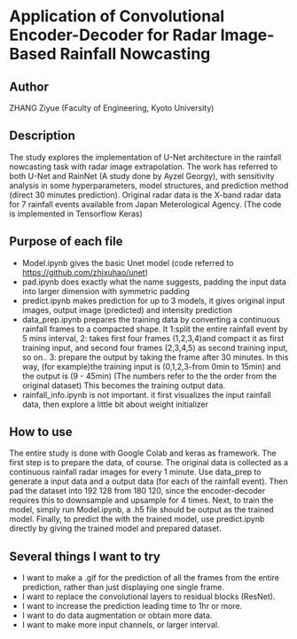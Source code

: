 # Application of Convolutional Encoder-Decoder for Radar Image-Based Rainfall Nowcasting

## Author
ZHANG Ziyue (Faculty of Engineering, Kyoto University)

## Description
The study explores the implementation of U-Net architecture in the rainfall nowcasting task with radar image extrapolation. The work has referred to both U-Net and RainNet (A study done by Ayzel Georgy), with sensitivity analysis in some hyperparameters, model structures, and prediction method (direct 30 minutes prediction). Original radar data is the X-band radar data for 7 rainfall events available from Japan Meterological Agency.
(The code is implemented in Tensorflow Keras)

## Purpose of each file
* Model.ipynb gives the basic Unet model (code referred to https://github.com/zhixuhao/unet)
* pad.ipynb does exactly what the name suggests, padding the input data into larger dimension with symmetric padding
* predict.ipynb makes prediction for up to 3 models, it gives original input images, output image (predicted) and intensity prediction
* data_prep.ipynb prepares the training data by converting a continuous rainfall frames to a compacted shape. It 1:split the entire rainfall event by 5 mins interval, 2: takes first four frames (1,2,3,4)and compact it as first training input, and second four frames (2,3,4,5) as second training input, so on.. 3: prepare the output by taking the frame after 30 minutes. In this way, (for example)the training input is (0,1,2,3-from 0min to 15min) and the output is (9 - 45min) (The numbers refer to the the order from the original dataset) This becomes the training output data. 
* rainfall_info.ipynb is not important. it first visualizes the input rainfall data, then explore a little bit about weight initializer

## How to use
The entire study is done with Google Colab and keras as framework. The first step is to prepare the data, of course. The original data is collected as a continuous rainfall radar images for every 1 minute. Use data_prep to generate a input data and a output data (for each of the rainfall event). Then pad the dataset into 192 128 from 180 120, since the encoder-decoder requires this to downsample and upsample for 4 times. Next, to train the model, simply run Model.ipynb, a .h5 file should be output as the trained model. Finally, to predict the with the trained model, use predict.ipynb directly by giving the trained model and prepared dataset. 

## Several things I want to try
* I want to make a .gif for the prediction of all the frames from the entire prediction, rather than just displaying one single frame.
* I want to replace the convolutional layers to residual blocks (ResNet).
* I want to increase the prediction leading time to 1hr or more.
* I want to do data augmentation or obtain more data. 
* I want to make more input channels, or larger interval.
